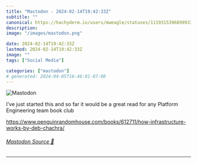 ```yaml
---
title: "Mastodon - 2024-02-14T19:42:33Z"
subtitle: ""
canonical: https://hachyderm.io/users/mweagle/statuses/111931539689993323
description:
image: "/images/mastodon.png"

date: 2024-02-14T19:42:33Z
lastmod: 2024-02-14T19:42:33Z
image: ""
tags: ["Social Media"]

categories: ["mastodon"]
# generated: 2024-04-05T16:46:01-07:00
---
```

![Mastodon](/images/mastodon.png)

<p>I’ve just started this and so far it would be a great read for any Platform Engineering team book club</p><p><a href="https://www.penguinrandomhouse.com/books/612711/how-infrastructure-works-by-deb-chachra/" target="_blank" rel="nofollow noopener noreferrer" translate="no"><span class="invisible">https://www.</span><span class="ellipsis">penguinrandomhouse.com/books/6</span><span class="invisible">12711/how-infrastructure-works-by-deb-chachra/</span></a></p>


###### [Mastodon Source 🐘](https://hachyderm.io/@mweagle/111931539689993323)

___

